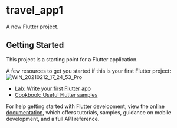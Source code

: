 # travel_app1

A new Flutter project.

## Getting Started

This project is a starting point for a Flutter application.

A few resources to get you started if this is your first Flutter project:
![WIN_20210212_17_24_53_Pro](https://github.com/user-attachments/assets/4df8fc7c-4612-4435-aaab-22266c56965f)

- [Lab: Write your first Flutter app](https://docs.flutter.dev/get-started/codelab)
- [Cookbook: Useful Flutter samples](https://docs.flutter.dev/cookbook)

For help getting started with Flutter development, view the
[online documentation](https://docs.flutter.dev/), which offers tutorials,
samples, guidance on mobile development, and a full API reference.
